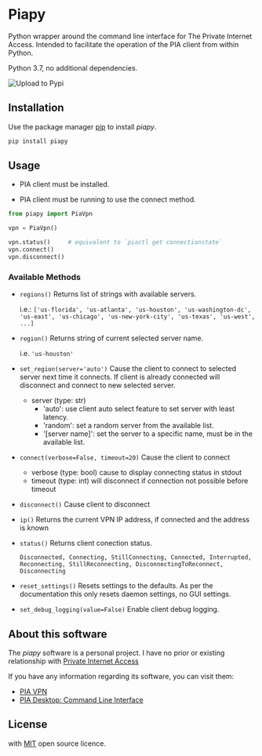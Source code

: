 # Piapy

Python wrapper around the command line interface for The Private Internet Access. Intended to facilitate the operation of the PIA client from within Python.

Python 3.7, no additional dependencies.

![Upload to Pypi](https://github.com/bskapital/piapy/workflows/Upload%20to%20Pypi/badge.svg)

## Installation

Use the package manager [pip](https://pip.pypa.io/en/stable/) to install *piapy*.

```bash
pip install piapy
```

## Usage

 - PIA client must be installed.

-  PIA client must be running to use the connect method.

```python
from piapy import PiaVpn

vpn = PiaVpn()

vpn.status()     # equivalent to `piactl get connectionstate`
vpn.connect()
vpn.disconnect()
```

### Available Methods

-  ```regions()``` Returns list of strings with available servers.

   i.e.:     ```['us-florida', 'us-atlanta', 'us-houston', 'us-washington-dc', 'us-east', 'us-chicago', 'us-new-york-city', 'us-texas', 'us-west', ...]```

- ```region()``` Returns string of current selected server name.

    i.e. ```'us-houston'```

- ```set_region(server='auto')``` Cause the client to connect to selected server next time it connects. If client is already connected will disconnect and connect to new selected server.
  *  server (type: str)
      +  'auto': use client auto select feature to set server with least latency.
      + 'random': set a random server from the available list.
      + '[server name]': set the server to a specific name, must be in the available list.

 - ```connect(verbose=False, timeout=20)``` Cause the client to connect
   * verbose (type: bool) cause to display connecting status in stdout
   * timeout (type: int) will disconnect if connection not possible before timeout
 - ```disconnect()``` Cause client to disconnect
 - ```ip()``` Returns the current VPN IP address, if connected and the address is known
 - ```status()``` Returns client conection status.

	```Disconnected, Connecting, StillConnecting, Connected, Interrupted, Reconnecting, StillReconnecting, DisconnectingToReconnect, Disconnecting```

- ```reset_settings()``` Resets settings to the defaults. As per the documentation this only resets daemon settings, no GUI settings.

- ```set_debug_logging(value=False)``` Enable client debug logging.

## About this software
The *piapy* software is a personal project. I have no prior or existing relationship with [Private Internet Access](https://www.privateinternetaccess.com/)

If you have any information regarding its software, you can visit them:
*  [PIA VPN](https://www.privateinternetaccess.com/)
* [PIA Desktop: Command Line Interface](https://www.privateinternetaccess.com/helpdesk/kb/articles/pia-desktop-command-line-interface)



## License
with [MIT](https://choosealicense.com/licenses/mit/) open source licence.


